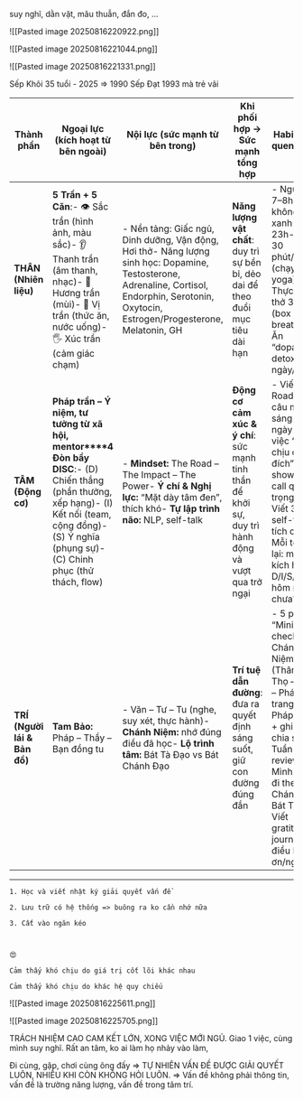 suy nghĩ, dằn vặt, mâu thuẫn, đắn đo, ...

![[Pasted image 20250816220922.png]]


![[Pasted image 20250816221044.png]]


![[Pasted image 20250816221331.png]]

Sếp Khôi 35 tuổi - 2025 => 1990 
Sếp Đạt 1993 mà trẻ vãi 


| Thành phần                   | Ngoại lực (kích hoạt từ bên ngoài)                                                                                                                                                                      | Nội lực (sức mạnh từ bên trong)                                                                                                                                                              | Khi phối hợp → Sức mạnh tổng hợp                                                                   | **Habit (thói quen gợi ý)**                                                                                                                                                                                      |
| ---------------------------- | ------------------------------------------------------------------------------------------------------------------------------------------------------------------------------------------------------- | -------------------------------------------------------------------------------------------------------------------------------------------------------------------------------------------- | -------------------------------------------------------------------------------------------------- | ---------------------------------------------------------------------------------------------------------------------------------------------------------------------------------------------------------------- |
| **THÂN (Nhiên liệu)**        | **5 Trần + 5 Căn**:- 👁 Sắc trần (hình ảnh, màu sắc)- 👂 Thanh trần (âm thanh, nhạc)- 👃 Hương trần (mùi)- 👅 Vị trần (thức ăn, nước uống)- 🖐 Xúc trần (cảm giác chạm)                                 | - Nền tảng: Giấc ngủ, Dinh dưỡng, Vận động, Hơi thở- Năng lượng sinh học: Dopamine, Testosterone, Adrenaline, Cortisol, Endorphin, Serotonin, Oxytocin, Estrogen/Progesterone, Melatonin, GH | **Năng lượng vật chất**: duy trì sự bền bỉ, dẻo dai để theo đuổi mục tiêu dài hạn                  | - Ngủ đủ 7–8h, không màn xanh sau 23h- Tập 30 phút/ngày (chạy, gym, yoga)- Thực hành thở 3 phút (box breathing)- Ăn “dopamine detox” 2 ngày/tuần                                                                 |
| **TÂM (Động cơ)**            | **Pháp trần – Ý niệm, tư tưởng từ xã hội, mentor****4 Đòn bẩy DISC**:- (D) Chiến thắng (phần thưởng, xếp hạng)- (I) Kết nối (team, cộng đồng)- (S) Ý nghĩa (phụng sự)- (C) Chinh phục (thử thách, flow) | - **Mindset:** The Road – The Impact – The Power- **Ý chí & Nghị lực:** “Mặt dày tâm đen”, thích khó- **Tự lập trình não:** NLP, self-talk                                                   | **Động cơ cảm xúc & ý chí**: sức mạnh tinh thần để khởi sự, duy trì hành động và vượt qua trở ngại | - Viết “The Road” 3 câu mỗi sáng- Mỗi ngày làm 1 việc “khó chịu có chủ đích” (cold shower, call quan trọng)- Viết 3 câu self-talk tích cực- Mỗi tối log lại: mình kích hoạt D/I/S/C hôm nay chưa?                |
| **TRÍ (Người lái & Bản đồ)** | **Tam Bảo:** Pháp – Thầy – Bạn đồng tu                                                                                                                                                                  | - Văn – Tư – Tu (nghe, suy xét, thực hành)- **Chánh Niệm:** nhớ đúng điều đã học- **Lộ trình tâm:** Bát Tà Đạo vs Bát Chánh Đạo                                                              | **Trí tuệ dẫn đường**: đưa ra quyết định sáng suốt, giữ con đường đúng đắn                         | - 5 phút “Mini-check Chánh Niệm” (Thân – Thọ – Tâm – Pháp)- 1 trang sách Pháp/ngày + ghi chú + chia sẻ- Tuần 1 lần review: Mình đang đi theo Bát Chánh hay Bát Tà?- Viết gratitude journal (3 điều biết ơn/ngày) |

---

```
1. Học và viết nhật ký giải quyết vấn đề  
    
2. Lưu trữ có hệ thống => buông ra ko cần nhớ nữa  
    
3. Cất vào ngăn kéo  
    

  
😍
```

```
Cảm thấy khó chịu do giá trị cốt lõi khác nhau  
  
Cảm thấy khó chịu do khác hệ quy chiếu
```

![[Pasted image 20250816225611.png]]

![[Pasted image 20250816225705.png]]

TRÁCH NHIỆM CAO CAM KẾT LỚN, XONG VIỆC MỚI NGỦ. 
Giao 1 việc, cùng mình suy nghĩ. Rất an tâm, ko ai làm họ nhảy vào làm, 

Đi cùng, gặp, chơi cùng ông đấy => TỰ NHIÊN VẤN ĐỀ ĐƯỢC GIẢI QUYẾT LUÔN, NHIỀU KHI CÒN KHÔNG HỎI LUÔN. 
=> Vấn đề không phải thông tin, vấn đề là trường năng lượng, vấn đề trong tâm trí. 